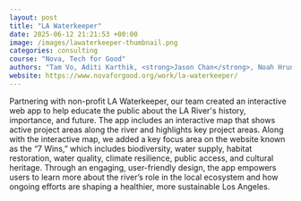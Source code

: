 ```yaml
---
layout: post
title: "LA Waterkeeper"
date: 2025-06-12 21:21:53 +00:00
image: /images/lawaterkeeper-thumbnail.png
categories: consulting
course: "Nova, Tech for Good"
authors: "Tam Vo, Aditi Karthik, <strong>Jason Chan</strong>, Noah Hrung, Sophie Kim, Anusha Ladha, Ashley Varghese, Clare Jin, Sean Choi"
website: https://www.novaforgood.org/work/la-waterkeeper/
---
```


Partnering with non-profit LA Waterkeeper, our team created an interactive web app to help educate the public about the LA River's history, importance, and future. The app includes an interactive map that shows active project areas along the river and highlights key project areas. Along with the interactive map, we added a key focus area on the website known as the “7 Wins,” which includes biodiversity, water supply, habitat restoration, water quality, climate resilience, public access, and cultural heritage. Through an engaging, user-friendly design, the app empowers users to learn more about the river’s role in the local ecosystem and how ongoing efforts are shaping a healthier, more sustainable Los Angeles.
